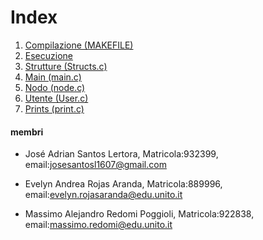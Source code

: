 # Index
1. [Compilazione (MAKEFILE)](#1.Compilazione)
2. [Esecuzione](#2.Esecuzione)
3. [Strutture (Structs.c)](#3.Strutture)
4. [Main (main.c)](#4.Main)
5. [Nodo (node.c)](#5.Nodo)
6. [Utente (User.c)](#6.Utente)
7. [Prints (print.c)](#7.Prints)

#### membri
- José Adrian Santos Lertora, Matricola:932399, email:josesantosl1607@gmail.com

- Evelyn Andrea Rojas Aranda, Matricola:889996, email:evelyn.rojasaranda@edu.unito.it

- Massimo Alejandro Redomi Poggioli, Matricola:922838, email:massimo.redomi@edu.unito.it

